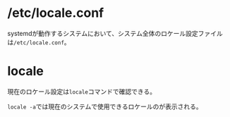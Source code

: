# /etc/locale.conf

systemdが動作するシステムにおいて、システム全体のロケール設定ファイルは`/etc/locale.conf`。

# locale

現在のロケール設定は`locale`コマンドで確認できる。

`locale -a`では現在のシステムで使用できるロケールのが表示される。

